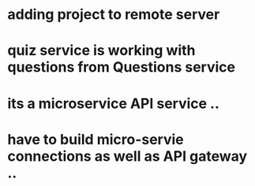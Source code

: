 # adding project to remote server

# quiz service is working with questions from Questions service

# its a microservice API service ..

# have to build micro-servie connections as well as API gateway ..
